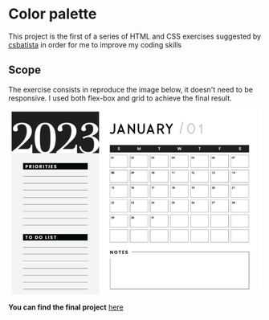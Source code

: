 # Color palette

This project is the first of a series of HTML and CSS exercises suggested by [csbatista](https://github.com/csbatista) in order for me to improve my coding skills

## Scope

The exercise consists in reproduce the image below, it doesn't need to be responsive. I used both flex-box and grid to achieve the final result.

![ref](./images/calendar.png)

**You can find the final project** [here](https://dadaniela.github.io/calendar/)